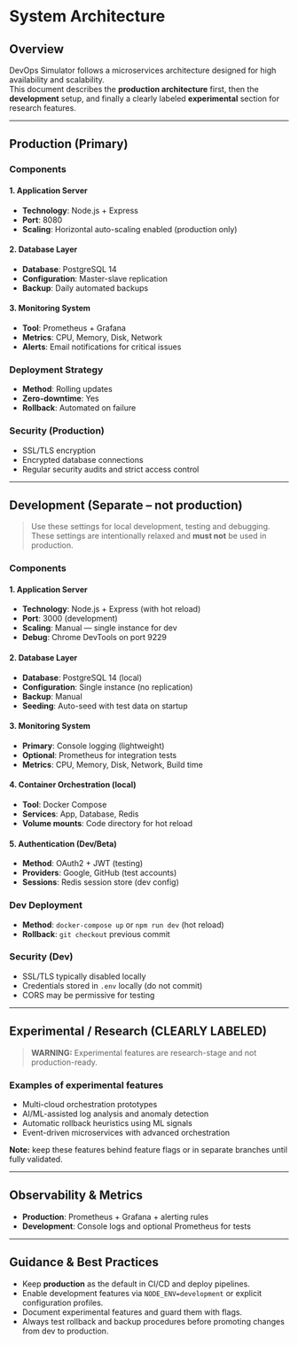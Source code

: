 # System Architecture

## Overview
DevOps Simulator follows a microservices architecture designed for high availability and scalability.  
This document describes the **production architecture** first, then the **development** setup, and finally a clearly labeled **experimental** section for research features.

---

## Production (Primary)

### Components

#### 1. Application Server
- **Technology**: Node.js + Express  
- **Port**: 8080  
- **Scaling**: Horizontal auto-scaling enabled (production only)

#### 2. Database Layer
- **Database**: PostgreSQL 14  
- **Configuration**: Master-slave replication  
- **Backup**: Daily automated backups

#### 3. Monitoring System
- **Tool**: Prometheus + Grafana  
- **Metrics**: CPU, Memory, Disk, Network  
- **Alerts**: Email notifications for critical issues

### Deployment Strategy
- **Method**: Rolling updates  
- **Zero-downtime**: Yes  
- **Rollback**: Automated on failure

### Security (Production)
- SSL/TLS encryption  
- Encrypted database connections  
- Regular security audits and strict access control

---

## Development (Separate – not production)

> Use these settings for local development, testing and debugging. These settings are intentionally relaxed and **must not** be used in production.

### Components

#### 1. Application Server
- **Technology**: Node.js + Express (with hot reload)  
- **Port**: 3000 (development)  
- **Scaling**: Manual — single instance for dev  
- **Debug**: Chrome DevTools on port 9229

#### 2. Database Layer
- **Database**: PostgreSQL 14 (local)  
- **Configuration**: Single instance (no replication)  
- **Backup**: Manual  
- **Seeding**: Auto-seed with test data on startup

#### 3. Monitoring System
- **Primary**: Console logging (lightweight)  
- **Optional**: Prometheus for integration tests  
- **Metrics**: CPU, Memory, Disk, Network, Build time

#### 4. Container Orchestration (local)
- **Tool**: Docker Compose  
- **Services**: App, Database, Redis  
- **Volume mounts**: Code directory for hot reload

#### 5. Authentication (Dev/Beta)
- **Method**: OAuth2 + JWT (testing)  
- **Providers**: Google, GitHub (test accounts)  
- **Sessions**: Redis session store (dev config)

### Dev Deployment
- **Method**: `docker-compose up` or `npm run dev` (hot reload)  
- **Rollback**: `git checkout` previous commit

### Security (Dev)
- SSL/TLS typically disabled locally  
- Credentials stored in `.env` locally (do not commit)  
- CORS may be permissive for testing

---

## Experimental / Research (CLEARLY LABELED)
> **WARNING:** Experimental features are research-stage and not production-ready.

### Examples of experimental features
- Multi-cloud orchestration prototypes  
- AI/ML-assisted log analysis and anomaly detection  
- Automatic rollback heuristics using ML signals  
- Event-driven microservices with advanced orchestration

**Note:** keep these features behind feature flags or in separate branches until fully validated.

---

## Observability & Metrics
- **Production**: Prometheus + Grafana + alerting rules  
- **Development**: Console logs and optional Prometheus for tests

---

## Guidance & Best Practices
- Keep **production** as the default in CI/CD and deploy pipelines.  
- Enable development features via `NODE_ENV=development` or explicit configuration profiles.  
- Document experimental features and guard them with flags.  
- Always test rollback and backup procedures before promoting changes from dev to production.
